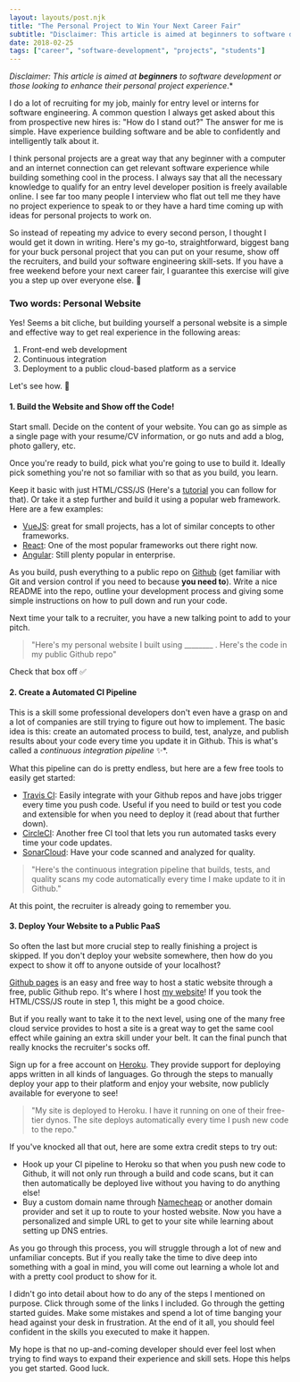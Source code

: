 ```yaml
---
layout: layouts/post.njk
title: "The Personal Project to Win Your Next Career Fair"
subtitle: "Disclaimer: This article is aimed at beginners to software development or those looking to enhance their personal project experience"
date: 2018-02-25
tags: ["career", "software-development", "projects", "students"]
---
```


*Disclaimer: This article is aimed at **beginners** to software development or those looking to enhance their personal project experience*.*

I do a lot of recruiting for my job, mainly for entry level or interns for software engineering. A common question I always get asked about this from prospective new hires is: "How do I stand out?" The answer for me is simple. Have experience building software and be able to confidently and intelligently talk about it.

I think personal projects are a great way that any beginner with a computer and an internet connection can get relevant software experience while building something cool in the process. I always say that all the necessary knowledge to qualify for an entry level developer position is freely available online. I see far too many people I interview who flat out tell me they have no project experience to speak to or they have a hard time coming up with ideas for personal projects to work on.

So instead of repeating my advice to every second person, I thought I would get it down in writing. Here's my go-to, straightforward, biggest bang for your buck personal project that you can put on your resume, show off the recruiters, and build your software engineering skill-sets. If you have a free weekend before your next career fair, I guarantee this exercise will give you a step up over everyone else. 🔑

### Two words: Personal Website

Yes! Seems a bit cliche, but building yourself a personal website is a simple and effective way to get real experience in the following areas:

1. Front-end web development
2. Continuous integration
3. Deployment to a public cloud-based platform as a service

Let's see how. 🚀

#### 1. Build the Website and Show off the Code!

Start small. Decide on the content of your website. You can go as simple as a single page with your resume/CV information, or go nuts and add a blog, photo gallery, etc.

Once you're ready to build, pick what you're going to use to build it. Ideally pick something you're not so familiar with so that as you build, you learn.

Keep it basic with just HTML/CSS/JS (Here's a [tutorial](https://medium.com/codingthesmartway-com-blog/build-a-real-world-html5-css3-responsive-website-from-scratch-afc079f8bb6b) you can follow for that). Or take it a step further and build it using a popular web framework. Here are a few examples:

* [VueJS](https://vuejs.org/v2/guide/): great for small projects, has a lot of similar concepts to other frameworks.
* [React](https://github.com/facebook/create-react-app): One of the most popular frameworks out there right now.
* [Angular](https://angular.io/guide/quickstart): Still plenty popular in enterprise.

As you build, push everything to a public repo on [Github](https://github.com) (get familiar with Git and version control if you need to because **you need to**). Write a nice README into the repo, outline your development process and giving some simple instructions on how to pull down and run your code.

Next time your talk to a recruiter, you have a new talking point to add to your pitch.

> "Here's my personal website I built using ________ . Here's the code in my public Github repo"

Check that box off ✅

#### 2. Create a Automated CI Pipeline

This is a skill some professional developers don't even have a grasp on and a lot of companies are still trying to figure out how to implement. The basic idea is this: create an automated process to build, test, analyze, and publish results about your code every time you update it in Github. This is what's called a *continuous integration pipeline* ✨*.

What this pipeline can do is pretty endless, but here are a few free tools to easily get started:

* [Travis CI](https://travis-ci.com/getting_started): Easily integrate with your Github repos and have jobs trigger every time you push code. Useful if you need to build or test you code and extensible for when you need to deploy it (read about that further down).
* [CircleCI](https://circleci.com/docs/2.0/hello-world/): Another free CI tool that lets you run automated tasks every time your code updates.
* [SonarCloud](https://about.sonarcloud.io/get-started/): Have your code scanned and analyzed for quality.

> "Here's the continuous integration pipeline that builds, tests, and quality scans my code automatically every time I make update to it in Github."

At this point, the recruiter is already going to remember you.

#### 3. Deploy Your Website to a Public PaaS

So often the last but more crucial step to really finishing a project is skipped. If you don't deploy your website somewhere, then how do you expect to show it off to anyone outside of your localhost?

[Github pages](https://pages.github.com/) is an easy and free way to host a static website through a free, public Github repo. It's where I host [my website](https://nirespire.github.io/)! If you took the HTML/CSS/JS route in step 1, this might be a good choice.

But if you really want to take it to the next level, using one of the many free cloud service provides to host a site is a great way to get the same cool effect while gaining an extra skill under your belt. It can the final punch that really knocks the recruiter's socks off.

Sign up for a free account on [Heroku](https://devcenter.heroku.com/start). They provide support for deploying apps written in all kinds of languages. Go through the steps to manually deploy your app to their platform and enjoy your website, now publicly available for everyone to see!

> "My site is deployed to Heroku. I have it running on one of their free-tier dynos. The site deploys automatically every time I push new code to the repo."

If you've knocked all that out, here are some extra credit steps to try out:

* Hook up your CI pipeline to Heroku so that when you push new code to Github, it will not only run through a build and code scans, but it can then automatically be deployed live without you having to do anything else!
* Buy a custom domain name through [Namecheap](https://www.namecheap.com/) or another domain provider and set it up to route to your hosted website. Now you have a personalized and simple URL to get to your site while learning about setting up DNS entries.

As you go through this process, you will struggle through a lot of new and unfamiliar concepts. But if you really take the time to dive deep into something with a goal in mind, you will come out learning a whole lot and with a pretty cool product to show for it.

I didn't go into detail about how to do any of the steps I mentioned on purpose. Click through some of the links I included. Go through the getting started guides. Make some mistakes and spend a lot of time banging your head against your desk in frustration. At the end of it all, you should feel confident in the skills you executed to make it happen.

My hope is that no up-and-coming developer should ever feel lost when trying to find ways to expand their experience and skill sets. Hope this helps you get started. Good luck.